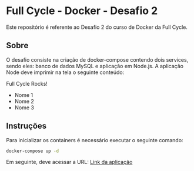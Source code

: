 # Full Cycle - Docker - Desafio 2

Este repositório é referente ao Desafio 2 do curso de Docker da Full Cycle.

## Sobre

O desafio consiste na criação de docker-compose contendo dois services, sendo eles: banco de dados MySQL e aplicação em Node.js. A aplicação Node deve imprimir na tela o seguinte conteúdo:

<p>Full Cycle Rocks!<p>
<ul>
    <li>Nome 1</li>
    <li>Nome 2</li>
    <li>Nome 3</li>
</ul>

## Instruções

Para inicializar os containers é necessário executar o seguinte comando:

```sh
docker-compose up -d
```

Em seguinte, deve acessar a URL: [Link da aplicação](http://localhost:8080)
